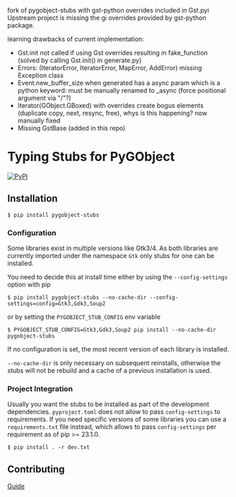 fork of pygobject-stubs with gst-python overrides included in Gst.pyi
Upstream project is missing the gi overrides provided by gst-python package.

learning drawbacks of current implementation:
 - Gst.init not called if using Gst overrides resulting in fake_function (solved by calling Gst.init() in generate.py)
 - Errors: (IteratorError, IteratorError, MapError, AddError) missing Exception class
 - Event.new_buffer_size when generated has a async param which is a python keyword: must be manually renamed to _async (force positional argument via "/"?)
 - Iterator(GObject.GBoxed) with overrides create bogus elements (duplicate copy, next, resync, free), whys is this happening? now manually fixed
 - Missing GstBase (added in this repo)

# Typing Stubs for PyGObject

[![PyPI](https://img.shields.io/pypi/v/pygobject-stubs)](https://pypi.org/project/PyGObject-stubs)

## Installation
```
$ pip install pygobject-stubs
```

### Configuration

Some libraries exist in multiple versions like Gtk3/4. As both libraries are
currently imported under the namespace `Gtk` only stubs for one can be installed.

You need to decide this at install time either by using the `--config-settings` option
with pip

    $ pip install pygobject-stubs --no-cache-dir --config-settings=config=Gtk3,Gdk3,Soup2

or by setting the `PYGOBJECT_STUB_CONFIG` env variable

    $ PYGOBJECT_STUB_CONFIG=Gtk3,Gdk3,Soup2 pip install --no-cache-dir pygobject-stubs

If no configuration is set, the most recent version of each library is installed.

`--no-cache-dir` is only necessary on subsequent reinstalls, otherwise the stubs will not
be rebuild and a cache of a previous installation is used.

### Project Integration

Usually you want the stubs to be installed as part of the development dependencies.
`pyproject.toml` does not allow to pass `config-settings` to requirements.
If you need specific versions of some libraries you can use a `requirements.txt` file instead, which
allows to pass `config-settings` per requirement as of pip >= 23.1.0.

    $ pip install . -r dev.txt

## Contributing

[Guide](./CONTRIBUTING.md)
